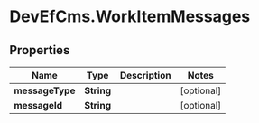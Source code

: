 # DevEfCms.WorkItemMessages

## Properties
Name | Type | Description | Notes
------------ | ------------- | ------------- | -------------
**messageType** | **String** |  | [optional] 
**messageId** | **String** |  | [optional] 
